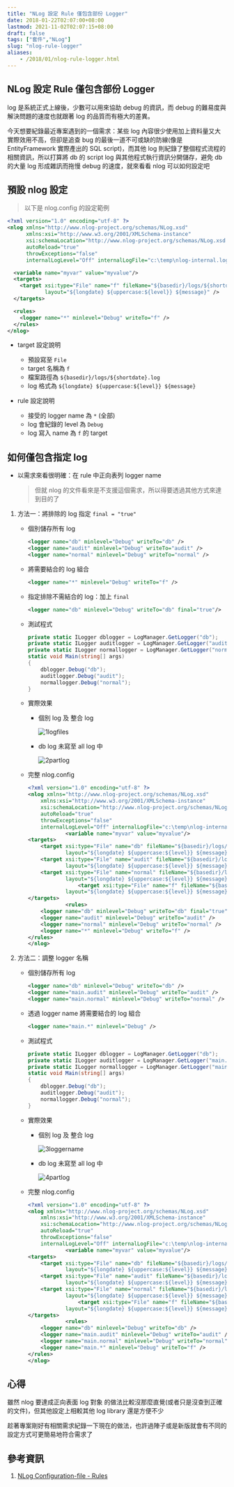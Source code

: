 ```yaml
---
title: "NLog 設定 Rule 僅包含部份 Logger"
date: 2018-01-22T02:07:00+08:00
lastmod: 2021-11-02T02:07:15+08:00
draft: false
tags: ["套件","NLog"]
slug: "nlog-rule-logger"
aliases:
    - /2018/01/nlog-rule-logger.html
---
```

## NLog 設定 Rule 僅包含部份 Logger

log 是系統正式上線後，少數可以用來協助 debug 的資訊，而 debug 的難易度與解決問題的速度也就跟著 log 的品質而有極大的差異。

今天想要紀錄最近專案遇到的一個需求：某些 log 內容很少使用加上資料量又大實際效用不高，但卻是追查 bug 的最後一道不可或缺的防線(像是 EntityFramework 實際產出的 SQL script)，而其他 log 則紀錄了整個程式流程的相關資訊，所以打算將 db 的 script log 與其他程式執行資訊分開儲存，避免 db 的大量 log 形成雜訊而拖慢 debug 的速度，就來看看 nlog 可以如何設定吧

## 預設 nlog 設定

> 以下是 nlog.config 的設定範例

```xml
<?xml version="1.0" encoding="utf-8" ?>
<nlog xmlns="http://www.nlog-project.org/schemas/NLog.xsd"
      xmlns:xsi="http://www.w3.org/2001/XMLSchema-instance"
      xsi:schemaLocation="http://www.nlog-project.org/schemas/NLog.xsd NLog.xsd"
      autoReload="true"
      throwExceptions="false"
      internalLogLevel="Off" internalLogFile="c:\temp\nlog-internal.log">

  <variable name="myvar" value="myvalue"/>
  <targets>
    <target xsi:type="File" name="f" fileName="${basedir}/logs/${shortdate}.log"
            layout="${longdate} ${uppercase:${level}} ${message}" />
  </targets>

  <rules>
    <logger name="*" minlevel="Debug" writeTo="f" />
  </rules>
</nlog>
```

* target 設定說明
  * 預設寫至 `File`
  * target 名稱為 `f`
  * 檔案路徑為 `${basedir}/logs/${shortdate}.log`
  * log 格式為 `${longdate} ${uppercase:${level}} ${message}`

* rule 設定說明
  * 接受的 logger name 為 `*` (全部)
  * log 會紀錄的 level 為 `Debug`
  * log 寫入 name 為 `f` 的 target

## 如何僅包含指定 log

* 以需求來看很明確：在 rule 中正向表列 logger name

    > 但就 nlog 的文件看來是不支援這個需求，所以得要透過其他方式來達到目的了

1. 方法一：將排除的 log 指定 `final = "true"`
    * 個別儲存所有 log

        ```xml
        <logger name="db" minlevel="Debug" writeTo="db" />
        <logger name="audit" minlevel="Debug" writeTo="audit" />
        <logger name="normal" minlevel="Debug" writeTo="normal" />
        ```

    * 將需要結合的 log 組合

        ```xml
        <logger name="*" minlevel="Debug" writeTo="f" />
        ```

    * 指定排除不需結合的 log：加上 `final`

        ```xml
        <logger name="db" minlevel="Debug" writeTo="db" final="true"/>
        ```

    * 測試程式

        ```cs
        private static ILogger dblogger = LogManager.GetLogger("db");
        private static ILogger auditlogger = LogManager.GetLogger("audit");
        private static ILogger normallogger = LogManager.GetLogger("normal");
        static void Main(string[] args)
        {
            dblogger.Debug("db");
            auditlogger.Debug("audit");
            normallogger.Debug("normal");
        }
        ```

    * 實際效果
        * 個別 log 及 整合 log

            ![1logfiles](https://user-images.githubusercontent.com/3851540/35197288-14d6fc8a-ff18-11e7-8ccb-0bfeda5627ab.png)

        * db log 未寫至 all log 中

            ![2partlog](https://user-images.githubusercontent.com/3851540/35197289-14ffd3e4-ff18-11e7-88c6-af02d65c5250.png)

    * 完整 nlog.config

        ```xml
        <?xml version="1.0" encoding="utf-8" ?>
        <nlog xmlns="http://www.nlog-project.org/schemas/NLog.xsd"
            xmlns:xsi="http://www.w3.org/2001/XMLSchema-instance"
            xsi:schemaLocation="http://www.nlog-project.org/schemas/NLog.xsd NLog.xsd"
            autoReload="true"
            throwExceptions="false"
            internalLogLevel="Off" internalLogFile="c:\temp\nlog-internal.log">
                    <variable name="myvar" value="myvalue"/>
        <targets>
            <target xsi:type="File" name="db" fileName="${basedir}/logs/db/${shortdate}.log"
                    layout="${longdate} ${uppercase:${level}} ${message}" />
            <target xsi:type="File" name="audit" fileName="${basedir}/logs/audit/${shortdate}.log"
                    layout="${longdate} ${uppercase:${level}} ${message}" />
            <target xsi:type="File" name="normal" fileName="${basedir}/logs/normal/${shortdate}.log"
                    layout="${longdate} ${uppercase:${level}} ${message}" />
                        <target xsi:type="File" name="f" fileName="${basedir}/logs/${shortdate}.log"
                    layout="${longdate} ${uppercase:${level}} ${message}" />
        </targets>
                    <rules>
            <logger name="db" minlevel="Debug" writeTo="db" final="true"/>
            <logger name="audit" minlevel="Debug" writeTo="audit" />
            <logger name="normal" minlevel="Debug" writeTo="normal" />
            <logger name="*" minlevel="Debug" writeTo="f" />
        </rules>
        </nlog>
        ```

2. 方法二：調整 logger 名稱
    * 個別儲存所有 log

        ```xml
        <logger name="db" minlevel="Debug" writeTo="db" />
        <logger name="main.audit" minlevel="Debug" writeTo="audit" />
        <logger name="main.normal" minlevel="Debug" writeTo="normal" />
        ```

    * 透過 logger name 將需要結合的 log 組合

        ```xml
        <logger name="main.*" minlevel="Debug" />
        ```

    * 測試程式

        ```cs
        private static ILogger dblogger = LogManager.GetLogger("db");
        private static ILogger auditlogger = LogManager.GetLogger("main.audit");
        private static ILogger normallogger = LogManager.GetLogger("main.normal");
        static void Main(string[] args)
        {
            dblogger.Debug("db");
            auditlogger.Debug("audit");
            normallogger.Debug("normal");
        }
        ```

    * 實際效果

        * 個別 log 及 整合 log

            ![3loggername](https://user-images.githubusercontent.com/3851540/35197290-15288c9e-ff18-11e7-9db3-30936fde6f85.png)

        * db log 未寫至 all log 中

            ![4partlog](https://user-images.githubusercontent.com/3851540/35197291-15738082-ff18-11e7-903c-6b2fecedc046.png)

    * 完整 nlog.config

        ```xml
        <?xml version="1.0" encoding="utf-8" ?>
        <nlog xmlns="http://www.nlog-project.org/schemas/NLog.xsd"
            xmlns:xsi="http://www.w3.org/2001/XMLSchema-instance"
            xsi:schemaLocation="http://www.nlog-project.org/schemas/NLog.xsd NLog.xsd"
            autoReload="true"
            throwExceptions="false"
            internalLogLevel="Off" internalLogFile="c:\temp\nlog-internal.log">
                    <variable name="myvar" value="myvalue"/>
        <targets>
            <target xsi:type="File" name="db" fileName="${basedir}/logs/db/${shortdate}.log"
                    layout="${longdate} ${uppercase:${level}} ${message}" />
            <target xsi:type="File" name="audit" fileName="${basedir}/logs/audit/${shortdate}.log"
                    layout="${longdate} ${uppercase:${level}} ${message}" />
            <target xsi:type="File" name="normal" fileName="${basedir}/logs/normal/${shortdate}.log"
                    layout="${longdate} ${uppercase:${level}} ${message}" />
                        <target xsi:type="File" name="f" fileName="${basedir}/logs/${shortdate}.log"
                    layout="${longdate} ${uppercase:${level}} ${message}" />
        </targets>
                    <rules>
            <logger name="db" minlevel="Debug" writeTo="db" />
            <logger name="main.audit" minlevel="Debug" writeTo="audit" />
            <logger name="main.normal" minlevel="Debug" writeTo="normal" />
            <logger name="main.*" minlevel="Debug" writeTo="f" />
        </rules>
        </nlog>
        ```

## 心得

雖然 nlog 要達成正向表面 log 對象 的做法比較沒那麼直覺(或者只是沒查到正確的文件)，但其他設定上相較其他 log library 還是方便不少

趁著專案剛好有相關需求紀錄一下現在的做法，也許過陣子或是新版就會有不同的設定方式可更簡易地符合需求了

## 參考資訊

1. [NLog Configuration-file - Rules](https://github.com/NLog/NLog/wiki/Configuration-file#rules)
